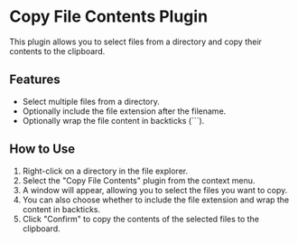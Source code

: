 # Copy File Contents Plugin

This plugin allows you to select files from a directory and copy their contents to the clipboard.

## Features

-   Select multiple files from a directory.
-   Optionally include the file extension after the filename.
-   Optionally wrap the file content in backticks (\`\`\`).

## How to Use

1.  Right-click on a directory in the file explorer.
2.  Select the "Copy File Contents" plugin from the context menu.
3.  A window will appear, allowing you to select the files you want to copy.
4.  You can also choose whether to include the file extension and wrap the content in backticks.
5.  Click "Confirm" to copy the contents of the selected files to the clipboard.
